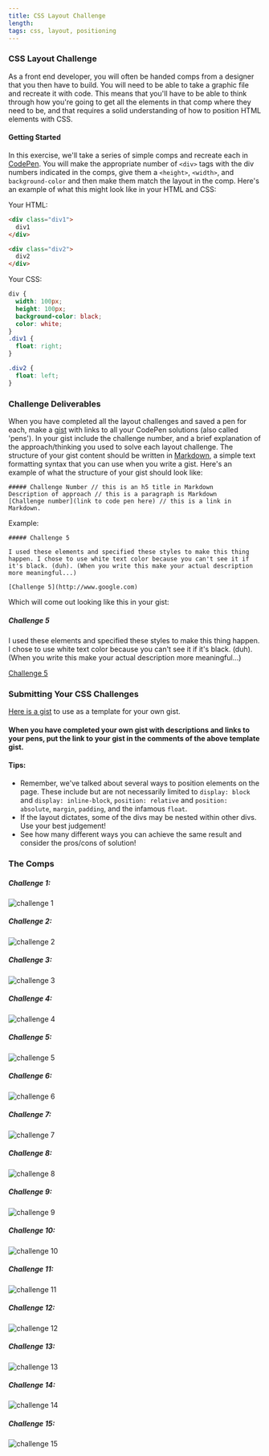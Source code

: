 ```yaml
---
title: CSS Layout Challenge
length:
tags: css, layout, positioning
---
```



### CSS Layout Challenge

As a front end developer, you will often be handed comps from a designer that you then have to build. You will need to be able to take a graphic file and recreate it with code. This means that you'll have to be able to think through how you're going to get all the elements in that comp where they need to be, and that requires a solid understanding of how to position HTML elements with CSS.

#### Getting Started

In this exercise, we'll take a series of simple comps and recreate each in [CodePen](http://codepen.io/). You will make the appropriate number of `<div>` tags with the div numbers indicated in the comps, give them a `<height>`, `<width>`, and `background-color` and then make them match the layout in the comp. Here's an example of what this might look like in your HTML and CSS:

Your HTML:

```HTML
<div class="div1">
  div1
</div>

<div class="div2">
  div2
</div>
```
Your CSS:

```CSS
div {
  width: 100px;
  height: 100px;
  background-color: black;
  color: white;
}
.div1 {
  float: right;
}

.div2 {
  float: left;
}
```

### Challenge Deliverables

When you have completed all the layout challenges and saved a pen for each, make a [gist](https://gist.github.com/) with links to all your CodePen solutions (also called 'pens'). In your gist include the challenge number, and a brief explanation of the approach/thinking you used to solve each layout challenge. The structure of your gist content should be written in [Markdown](https://github.com/adam-p/markdown-here/wiki/Markdown-Cheatsheet), a simple text formatting syntax that you can use when you write a gist. Here's an example of what the structure of your gist should look like:

```
##### Challenge Number // this is an h5 title in Markdown
Description of approach // this is a paragraph is Markdown
[Challenge number](link to code pen here) // this is a link in Markdown.
```

Example:

```
##### Challenge 5

I used these elements and specified these styles to make this thing happen. I chose to use white text color because you can't see it if it's black. (duh). (When you write this make your actual description more meaningful...)

[Challenge 5](http://www.google.com)
```

Which will come out looking like this in your gist:

##### Challenge 5

I used these elements and specified these styles to make this thing happen. I chose to use white text color because you can't see it if it's black. (duh). (When you write this make your actual description more meaningful...)

[Challenge 5](http://www.google.com)


### Submitting Your CSS Challenges

[Here is a gist](https://gist.github.com/thatPamIAm/5b486c6b60549f2757ab395bf8a5d1fd) to use as a template for your own gist.

#### When you have completed your own gist with descriptions and links to your pens, put the link to your gist in the comments of the above template gist.

#### Tips:
* Remember, we've talked about several ways to position elements on the page. These include but are not necessarily limited to `display: block` and `display: inline-block`, `position: relative` and `position: absolute`, `margin`, `padding`, and the infamous `float`.
* If the layout dictates, some of the divs may be nested within other divs. Use your best judgement!
* See how many different ways you can achieve the same result and consider the pros/cons of solution!


### The Comps


##### Challenge 1:

![challenge 1](images/css1.png)


##### Challenge 2:

![challenge 2](images/css2.png)


##### Challenge 3:

![challenge 3](images/css3.png)


##### Challenge 4:

![challenge 4](images/css4.png)


##### Challenge 5:

![challenge 5](images/css5.png)


##### Challenge 6:

![challenge 6](images/css6.png)


##### Challenge 7:

![challenge 7](images/css7.png)


##### Challenge 8:

![challenge 8](images/css8.png)


##### Challenge 9:

![challenge 9](images/css9.png)


##### Challenge 10:

![challenge 10](images/css10.png)


##### Challenge 11:

![challenge 11](images/css11.png)


##### Challenge 12:

![challenge 12](images/css12.png)


##### Challenge 13:

![challenge 13](images/css13.png)


##### Challenge 14:

![challenge 14](images/css14.png)


##### Challenge 15:

![challenge 15](images/css15.png)
